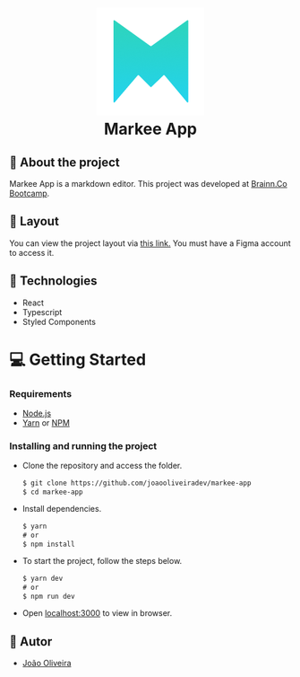 <h1 align="center">
  <img src="./public/logo192.png" alt="Logo Markee"/>
  <br>
  Markee App
</h1>

## 📝 About the project
Markee App is a markdown editor. This project was developed at [Brainn.Co Bootcamp](https://b-academy.brainn.co/).

## 🎨 Layout
You can view the project layout via [this link.](https://www.figma.com/file/EFZCKZuu9bhHtUDtHXT2RP/Bootcamp-Brainn?node-id=9%3A73) You must have a Figma account to access it.
## 🚀 Technologies 
- React
- Typescript 
- Styled Components
<h1>💻 Getting Started</h1>

<h3>Requirements</h3>

- [Node.js](https://nodejs.org/en/)
- [Yarn](https://classic.yarnpkg.com/lang/en/) or [NPM](https://www.npmjs.com/)

<h3>Installing and running the project</h3>

- Clone the repository and access the folder.
  ```
  $ git clone https://github.com/joaooliveiradev/markee-app
  $ cd markee-app
  ```
- Install dependencies.
  ```
  $ yarn
  # or
  $ npm install 
  ```
- To start the project, follow the steps below.
  ```
  $ yarn dev
  # or
  $ npm run dev
  ```
- Open [localhost:3000](http://localhost:3000) to view in browser.
## 🦸 Autor
- [João Oliveira](https://github.com/joaooliveiradev)

